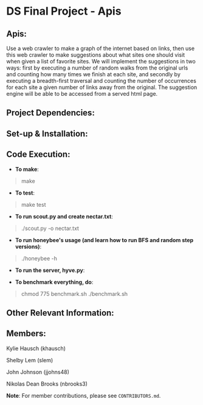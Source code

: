 DS Final Project - Apis
=======================

Apis:
-----

Use a web crawler to make a graph of the internet based on links, then use this web crawler to make suggestions about what sites one should visit when given a list of favorite sites. We will implement the suggestions in two ways: first by executing a number of random walks from the original urls and counting how many times we finish at each site, and secondly by executing a breadth-first traversal and counting the number of occurrences for each site a given number of links away from the original. The suggestion engine will be able to be accessed from a served html page.

Project Dependencies:
---------------------

Set-up & Installation:
----------------------

Code Execution:
---------------
- **To make**:

> make

- **To test**:

> make test

- **To run scout.py and create nectar.txt**:

> ./scout.py -o nectar.txt

- **To run honeybee's usage (and learn how to run BFS and random step versions)**:

> ./honeybee -h

- **To run the server, hyve.py**:

>

- **To benchmark everything, do**:

> chmod 775 benchmark.sh
> ./benchmark.sh

Other Relevant Information:
---------------------------

Members:
--------
Kylie Hausch (khausch)

Shelby Lem (slem)

John Johnson (jjohns48)

Nikolas Dean Brooks (nbrooks3)

**Note**: For member contributions, please see `CONTRIBUTORS.md`.
